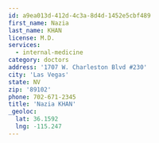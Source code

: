 ```yaml
---
id: a9ea013d-412d-4c3a-8d4d-1452e5cbf489
first_name: Nazia
last_name: KHAN
license: M.D.
services:
  - internal-medicine
category: doctors
address: '1707 W. Charleston Blvd #230'
city: 'Las Vegas'
state: NV
zip: '89102'
phone: 702-671-2345
title: 'Nazia KHAN'
_geoloc:
  lat: 36.1592
  lng: -115.247
---
```

